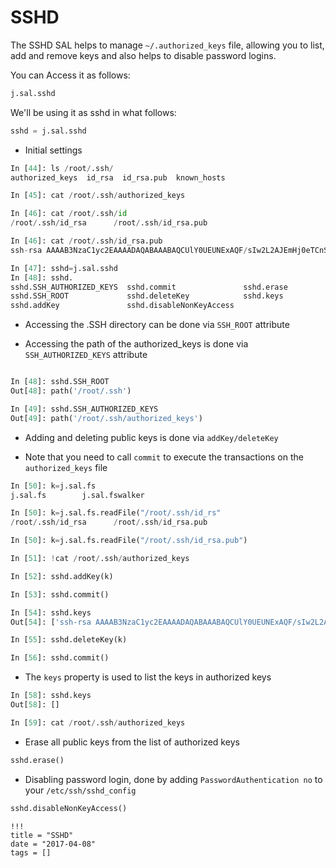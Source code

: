 # SSHD

The SSHD SAL helps to manage `~/.authorized_keys` file, allowing you to list, add and remove keys and also helps to disable password logins.

You can Access it as follows:

```python
j.sal.sshd
```

We'll be using it as sshd in what follows:

```python
sshd = j.sal.sshd
```

- Initial settings

```python
In [44]: ls /root/.ssh/
authorized_keys  id_rsa  id_rsa.pub  known_hosts

In [45]: cat /root/.ssh/authorized_keys

In [46]: cat /root/.ssh/id
/root/.ssh/id_rsa      /root/.ssh/id_rsa.pub  

In [46]: cat /root/.ssh/id_rsa.pub
ssh-rsa AAAAB3NzaC1yc2EAAAADAQABAAABAQCUlY0UEUNExAQF/sIw2L2AJEmHj0eTCnSCwg7gYOQDNhrrzD0+HJulD1UTz+zZqiC2nIPWMfWBoEs3i4jDj79fyiGx4pgQJXFwioIqTONlEyvPIY0eCm3eeSaWrK9G0STdlCrrofZzuAL5/SCKiqTEizZe1MqhJT/xs2xpD+hHFIyMIuBl9OOLX2XvFQ6mBB1bq4U1jpemuHk7L/M0m73Na4M2CQWVDUl/CRhNyhI+WlB2i9dwI3RwrtUp98MCAF//cx3xVC4NfHONQmN8j7z/WpsfJIadqOxfnOp5y4kj1EqbtmeKZbYvR2ZtcAibcnWs0/4kNDn723NheG/secHT root@myjs8xenial

In [47]: sshd=j.sal.sshd
In [48]: sshd.
sshd.SSH_AUTHORIZED_KEYS  sshd.commit               sshd.erase
sshd.SSH_ROOT             sshd.deleteKey            sshd.keys
sshd.addKey               sshd.disableNonKeyAccess
```

- Accessing the .SSH directory can be done via `SSH_ROOT` attribute

- Accessing the path of the authorized_keys is done via `SSH_AUTHORIZED_KEYS` attribute

```python

In [48]: sshd.SSH_ROOT
Out[48]: path('/root/.ssh')

In [49]: sshd.SSH_AUTHORIZED_KEYS
Out[49]: path('/root/.ssh/authorized_keys')
```

- Adding and deleting public keys is done via `addKey/deleteKey`

- Note that you need to call `commit` to execute the transactions on the `authorized_keys` file

```python
In [50]: k=j.sal.fs 
j.sal.fs        j.sal.fswalker  

In [50]: k=j.sal.fs.readFile("/root/.ssh/id_rs"
/root/.ssh/id_rsa      /root/.ssh/id_rsa.pub  

In [50]: k=j.sal.fs.readFile("/root/.ssh/id_rsa.pub")

In [51]: !cat /root/.ssh/authorized_keys

In [52]: sshd.addKey(k)

In [53]: sshd.commit()

In [54]: sshd.keys
Out[54]: ['ssh-rsa AAAAB3NzaC1yc2EAAAADAQABAAABAQCUlY0UEUNExAQF/sIw2L2AJEmHj0eTCnSCwg7gYOQDNhrrzD0+HJulD1UTz+zZqiC2nIPWMfWBoEs3i4jDj79fyiGx4pgQJXFwioIqTONlEyvPIY0eCm3eeSaWrK9G0STdlCrrofZzuAL5/SCKiqTEizZe1MqhJT/xs2xpD+hHFIyMIuBl9OOLX2XvFQ6mBB1bq4U1jpemuHk7L/M0m73Na4M2CQWVDUl/CRhNyhI+WlB2i9dwI3RwrtUp98MCAF//cx3xVC4NfHONQmN8j7z/WpsfJIadqOxfnOp5y4kj1EqbtmeKZbYvR2ZtcAibcnWs0/4kNDn723NheG/secHT root@myjs8xenial']

In [55]: sshd.deleteKey(k)

In [56]: sshd.commit()
```

- The `keys` property is used to list the keys in authorized keys

```python
In [58]: sshd.keys  
Out[58]: []

In [59]: cat /root/.ssh/authorized_keys
```

- Erase all public keys from the list of authorized keys

```python
sshd.erase()
```

- Disabling password login, done by adding `PasswordAuthentication no` to your `/etc/ssh/sshd_config`

```python
sshd.disableNonKeyAccess()
```

```
!!!
title = "SSHD"
date = "2017-04-08"
tags = []
```
